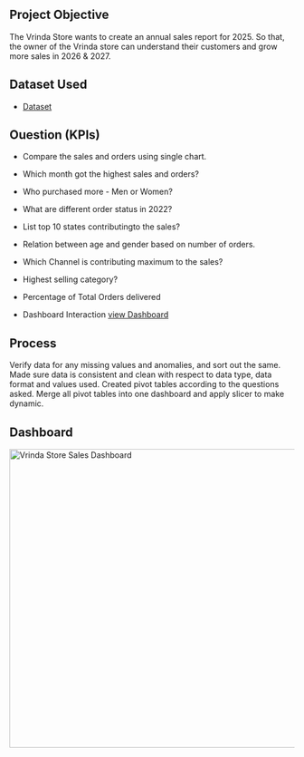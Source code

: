 ## Project Objective
The Vrinda Store wants to create an annual sales report for 2025. So that, the owner of the Vrinda store can understand their customers and grow more sales in 2026 & 2027.
## Dataset Used
- <a href ="https://github.com/iamaks101/Vrinda-store-sales-dashboard/blob/main/Store%20data%20Analysis.xlsx">Dataset</a>
## Ouestion (KPIs)
- Compare the sales and orders using single chart.

- Which month got the highest sales and orders?

- Who purchased more - Men or Women?

- What are different order status in 2022?

- List top 10 states contributingto the sales?

- Relation between age and gender based on number of orders.

- Which Channel is contributing maximum to the sales?

- Highest selling category?

- Percentage of Total Orders delivered

- Dashboard Interaction <a href ="https://github.com/iamaks101/Vrinda-store-sales-dashboard/blob/main/Vrinda%20Store%20Sales%20Dashboard.png"> view Dashboard </a>
## Process
Verify data for any missing values and anomalies, and sort out the same.
Made sure data is consistent and clean with respect to data type, data format and values used.
Created pivot tables according to the questions asked.
Merge all pivot tables into one dashboard and apply slicer to make dynamic.
## Dashboard
<img width="1156" height="527" alt="Vrinda Store Sales Dashboard" src="https://github.com/user-attachments/assets/ec4d5a51-1954-47a0-bde1-c0d0facfa48e" />

